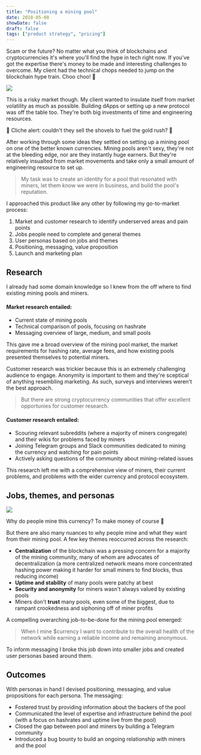 ```yaml
---
title: "Positioning a mining pool"
date: 2018-05-08
showDate: false
draft: false
tags: ["product strategy", "pricing"]
---
```

Scam or the future? No matter what you think of blockchains and cryptocurrencies it's where you'll find the hype in tech right now. If you've got the expertise there's money to be made and interesting challenges to overcome. My client had the technical chops needed to jump on the blockchain hype train. Choo choo! 🚂

<img src="/images/work/mining-pool/trend.png">

This is a risky market though. My client wanted to insulate itself from market volatility as much as possible. Building dApps or setting up a new protocol was off the table too. They're both big investments of time and engineering resources.

🚨 Cliche alert: couldn't they sell the shovels to fuel the gold rush? 🚨

After working through some ideas they settled on setting up a mining pool on one of the better known currencies. Mining pools aren't sexy, they're not at the bleeding edge, nor are they instantly huge earners. But they're relatively insualted from market movements and take only a small amount of engineering resource to set up.

> My task was to create an identity for a pool that resonated with miners, let them know we were in business, and build the pool's reputation.

I approached this product like any other by following my go-to-market process:

1. Market and customer research to identify underserved areas and pain points
2. Jobs people need to complete and general themes
3. User personas based on jobs and themes
4. Positioning, messaging, value proposition
5. Launch and marketing plan

## Research

I already had some domain knowledge so I knew from the off where to find existing mining pools and miners.

#### Market research entailed:

- Current state of mining pools
- Technical comparison of pools, focusing on hashrate
- Messaging overview of large, medium, and small pools

This gave me a broad overview of the mining pool market, the market requirements for hashing rate, average fees, and how existing pools presented themselves to potential miners.

Customer research was trickier because this is an extremely challenging audience to engage. Anonymity is important to them and they're sceptical of anything resembling marketing. As such, surveys and interviews weren't the best approach.

> But there are strong cryptocurrency communities that offer excellent opportunies for customer research.

#### Customer research entailed:

- Scouring relevant subreddits (where a majority of miners congregate) and their wikis for problems faced by miners
- Joining Telegram groups and Slack communities dedicated to mining the currency and watching for pain points
- Actively asking questions of the community about mining-related issues

This research left me with a comprehensive view of miners, their current problems, and problems with the wider currency and protocol ecosystem.

## Jobs, themes, and personas

<img src="/images/work/mining-pool/jtbd.png">

Why do people mine this currency? To make money of course 💸

But there are also many nuances to why people mine and what they want from their mining pool. A few key themes reoccurred across the research:

- **Centralization** of the blockchain was a pressing concern for a majority of the mining community, many of whom are advocates of decentralization (a more centralized network means more concentrated hashing power making it harder for small miners to find blocks, thus reducing income)
- **Uptime and stability** of many pools were patchy at best
- **Security and anonymity** for miners wasn't always valued by existing pools
- Miners don't **trust** many pools, even some of the biggest, due to rampant crookedness and siphoning off of miner profits

A compelling overarching job-to-be-done for the mining pool emerged:

> When I mine $currency I want to contribute to the overall health of the network while earning a reliable income and remaining anonymous.

To inform messaging I broke this job down into smaller jobs and created user personas based around them.

## Outcomes

With personas in hand I devised positioning, messaging, and value propositions for each persona. The messaging:

- Fostered trust by providing information about the backers of the pool
- Communicated the level of expertise and infrastructure behind the pool (with a focus on hashrates and uptime live from the pool)
- Closed the gap between pool and miners by building a Telegram community
- Introduced a bug bounty to build an ongoing relationship with miners and the pool
